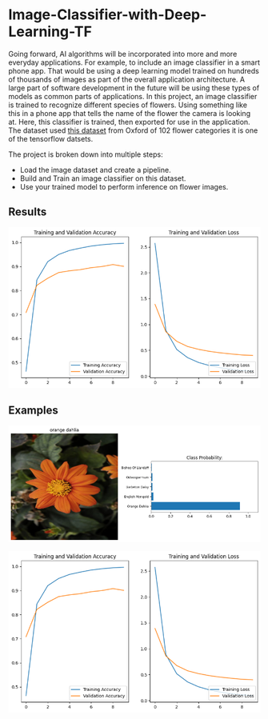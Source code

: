 # Image-Classifier-with-Deep-Learning-TF
Going forward, AI algorithms will be incorporated into more and more everyday applications. For example, to include an image classifier in a smart phone app. That would be using a deep learning model trained on hundreds of thousands of images as part of the overall application architecture. A large part of software development in the future will be using these types of models as common parts of applications.  In this project, an image classifier is trained to recognize different species of flowers. Using something like this in a phone app that tells the name of the flower the camera is looking at. Here, this classifier is trained, then exported for use in the application. The dataset used [this dataset](http://www.robots.ox.ac.uk/~vgg/data/flowers/102/index.html) from Oxford of 102 flower categories it is one of the tensorflow datsets.


The project is broken down into multiple steps:

* Load the image dataset and create a pipeline.
* Build and Train an image classifier on this dataset.
* Use your trained model to perform inference on flower images.


## Results

![image](https://github.com/sondosaabed/Flowers-Image-Classifier-with-Deep-Learning-TF/blob/main/html_notebook/html_images/d98991ac5367dba20bcc727ab21deca05ee98237.png)

## Examples

![image](https://github.com/sondosaabed/Flowers-Image-Classifier-with-Deep-Learning-TF/blob/main/html_notebook/html_images/ebe7f56b0985e2750b2d0daf8ef36896fcb401e3.png)

![image](https://github.com/sondosaabed/Flowers-Image-Classifier-with-Deep-Learning-TF/blob/main/html_notebook/html_images/d98991ac5367dba20bcc727ab21deca05ee98237.png)